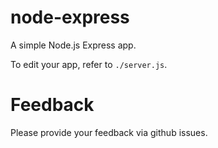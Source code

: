 # node-express

A simple Node.js Express app.

To edit your app, refer to `./server.js`.

# Feedback
Please provide your feedback via github issues. 
